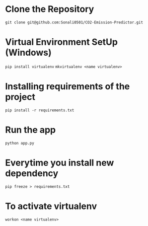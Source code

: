 # Clone the Repository 
 
`git clone git@github.com:Sonali0501/CO2-Emission-Predictor.git`

# Virtual Environment SetUp (Windows)

`pip install virtualenv`
`mkvirtualenv <name virtualenv>`

# Installing requirements of the project

`pip install -r requirements.txt`

# Run the app

`python app.py`


# Everytime you install new dependency

`pip freeze > requirements.txt`

# To activate virtualenv

`workon <name virtualenv>`